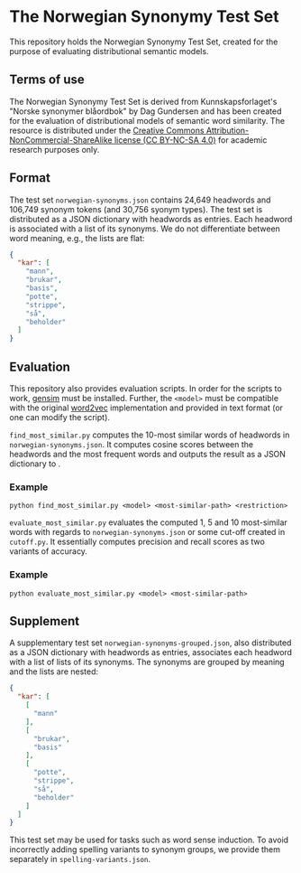 # The Norwegian Synonymy Test Set

This repository holds the Norwegian Synonymy Test Set, created for the purpose of evaluating 
distributional semantic models. 

## Terms of use

The Norwegian Synonymy Test Set is derived from Kunnskapsforlaget's "Norske synonymer blåordbok" 
by Dag Gundersen and has been created for the evaluation of distributional models of semantic word similarity. 
The resource is distributed under the [Creative Commons Attribution-NonCommercial-ShareAlike license (CC BY-NC-SA 4.0)](https://creativecommons.org/licenses/by-nc-sa/4.0/) for academic research purposes only.

## Format 

The test set ```norwegian-synonyms.json``` contains 24,649 
headwords and 106,749 synonym tokens (and 30,756 syonym types). The test set is distributed as a 
JSON dictionary with headwords as entries. Each headword is associated with a list of its synonyms. 
We do not differentiate between word meaning, e.g., the lists are flat:

```json
{
  "kar": [
    "mann",
    "brukar",
    "basis",
    "potte",
    "strippe",
    "så",
    "beholder"
  ]
}
```

## Evaluation

This repository also provides evaluation scripts. In order for the scripts to work, 
[gensim](https://radimrehurek.com/gensim/) must be installed. Further, the `<model>` 
must be compatible with the original [word2vec](https://code.google.com/archive/p/word2vec/)
implementation and provided in text format (or one can modify the script).

```find_most_similar.py``` computes the 10-most similar words of headwords 
in ```norwegian-synonyms.json```. It computes cosine scores between the headwords 
and the <restriction> most frequent words and outputs the result as a JSON dictionary 
to <most-similar-path>.
  
### Example 
```python find_most_similar.py <model> <most-similar-path> <restriction>```

```evaluate_most_similar.py``` evaluates the computed 1, 5 and 10 most-similar words 
with regards to ```norwegian-synonyms.json``` or some cut-off created in ```cutoff.py```.
It essentially computes precision and recall scores as two variants of accuracy.

### Example
```python evaluate_most_similar.py <model> <most-similar-path>```

## Supplement

A supplementary test set ```norwegian-synonyms-grouped.json```, also distributed as a JSON 
dictionary with headwords as entries, associates each headword with a list of lists of its 
synonyms. The synonyms are grouped by meaning and the lists are nested:

```json
{
  "kar": [
    [
      "mann"
    ],
    [
      "brukar",
      "basis"
    ],
    [
      "potte",
      "strippe",
      "så",
      "beholder"
    ]
  ]
}
```

This test set may be used for tasks such as word sense induction. 
To avoid incorrectly adding spelling variants to synonym groups, 
we provide them separately in ```spelling-variants.json```. 
